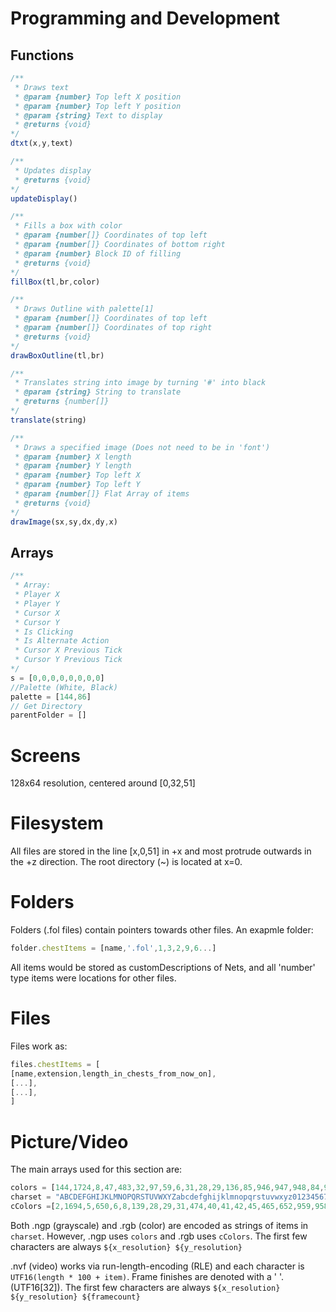 # Programming and Development

## Functions

```js
/**
 * Draws text
 * @param {number} Top left X position
 * @param {number} Top left Y position
 * @param {string} Text to display
 * @returns {void}
*/
dtxt(x,y,text)

/**
 * Updates display
 * @returns {void}
*/
updateDisplay()

/**
 * Fills a box with color
 * @param {number[]} Coordinates of top left
 * @param {number[]} Coordinates of bottom right
 * @param {number} Block ID of filling
 * @returns {void}
*/
fillBox(tl,br,color)

/**
 * Draws Outline with palette[1]
 * @param {number[]} Coordinates of top left
 * @param {number[]} Coordinates of top right
 * @returns {void}
*/
drawBoxOutline(tl,br)

/**
 * Translates string into image by turning '#' into black
 * @param {string} String to translate
 * @returns {number[]}
*/
translate(string)

/**
 * Draws a specified image (Does not need to be in 'font')
 * @param {number} X length
 * @param {number} Y length
 * @param {number} Top left X
 * @param {number} Top left Y
 * @param {number[]} Flat Array of items
 * @returns {void}
*/
drawImage(sx,sy,dx,dy,x)
```
## Arrays

```js
/**
 * Array:
 * Player X
 * Player Y
 * Cursor X
 * Cursor Y
 * Is Clicking
 * Is Alternate Action
 * Cursor X Previous Tick
 * Cursor Y Previous Tick
*/
s = [0,0,0,0,0,0,0,0]
//Palette (White, Black)
palette = [144,86]
// Get Directory
parentFolder = []
```

# Screens

128x64 resolution, centered around [0,32,51]

# Filesystem

All files are stored in the line [x,0,51] in +x and most protrude outwards in the +z direction. The root directory (~) is located at x=0.

# Folders

Folders (.fol files) contain pointers towards other files.
An exapmle folder:
```js
folder.chestItems = [name,'.fol',1,3,2,9,6...]
```
All items would be stored as customDescriptions of Nets, and all 'number' type items were locations for other files.

# Files

Files work as:
```js
files.chestItems = [
[name,extension,length_in_chests_from_now_on],
[...],
[...],
]
```

# Picture/Video
The main arrays used for this section are:
```js
colors = [144,1724,8,47,483,32,97,59,6,31,28,29,136,85,946,947,948,84,949,950,951,147,66,86].reverse()
charset = "ABCDEFGHIJKLMNOPQRSTUVWXYZabcdefghijklmnopqrstuvwxyz0123456789|[]{}/-_>=+`~?.,;:"
cColors =[2,1694,5,650,6,8,139,28,29,31,474,40,41,42,45,465,652,959,958,976,1630,1621,1629,946,947,948,949,950,951,482,484,486,471,140,961,962,147,228,229,230,231,232,233,234,235,236,237,238,239,240,241,242,243,97,93,92,90,99,91,94,84,85,89,95,87,88,98,96,86,1722,1271,212,1510,1576,1607,1608,1609]
```
Both .ngp (grayscale) and .rgb (color) are encoded as strings of items in `charset`. However, .ngp uses `colors` and .rgb uses `cColors`. The first few characters are always `${x_resolution} ${y_resolution} `

.nvf (video) works via run-length-encoding (RLE) and each character is `UTF16(length * 100 + item)`. Frame finishes are denoted with a ' '. (UTF16[32]). The first few characters are always `${x_resolution} ${y_resolution} ${framecount} `
